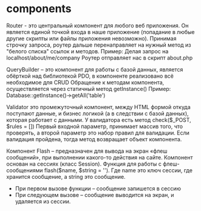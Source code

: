 # components

Router - это центральный компонент для любого веб приложения. Он является единой точкой входа в наше приложение (попадание в любые другие скрипты или файлы приложения невозможно). 
Принимая строчку запроса, роутер дальше перенаправляет на нужный метод из "белого списка" ссылок и методов.
Пример: 
Делая запрос на localhost/about/me/company 
Роутер отправляет нас в скрипт about.php

QueryBuilder – это компонент для работы с базой данных, является обёрткой над библиотекой PDO, в компоненте реализовано всё необходимое для CRUD 
Обращение к методам компонента, осуществляется через статичный метод  getInstance()
Пример:
Database::getInstance()->getAll('table')

Validator это промежуточный компонент, между HTML формой откуда поступают данные,  и бизнес логикой (а в следствии с базой данных), которая работает с данными. 
У валидатора есть метод check($_POST, $rules = [])
Первый входной параметр, принимает массив того, что проверять, а второй параметр это набор правил для валидации. 
Если валидация пройдена, тогда метод возвращает объект компонента. 

Компонент Flash – предназначен для вывода на экран «флеш сообщений», при выполнении какого-то действия на сайте. Компонент основан на сессиях (класс Session). 
Функция для работы с флеш-сообщениями flash($name, $string = ''). Где name это ключ сессии, где хранится сообщение,  а string это сообщение. 
- При первом вызове функции – сообщение запишется в сессию 
- При следующем вызове – сообщение выводится на экран, и удаляется из сессии. 
